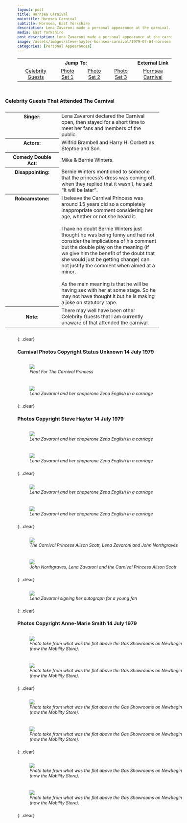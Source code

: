 ```yaml
---
layout: post
title: Hornsea Carnival
maintitle: Hornsea Carnival
subtitle: Hornsea, East Yorkshire
description: Lena Zavaroni made a personal appearance at the carnival. She declared the Carnival open, then stayed for a short time to meet her fans and the public.
media: East Yorkshire
post_description: Lena Zavaroni made a personal appearance at the carnival. She declared the Carnival open, then stayed for a short time to meet her fans and the public.
image: /assets/images/steve-hayter-hornsea-carnival/1979-07-04-hornsea-carnival-01.png
categories: [Personal Appearances]
---
```


<table  style="text-align:center;">
<tr>
<th colspan="4">Jump To:</th>
<th>External Link</th>
</tr>

<tr>
<td><a href="#celebrity-guests-that-attended-the-carnival">Celebrity Guests</a></td>
<td><a href="#carnival-photos-copyright-status-unknown-14-july-1979">Photo Set 1</a></td>
<td><a href="#photos-copyright-steve-hayter-14-july-1979">Photo Set 2</a></td>
<td><a href="#photos-copyright-anne-marie-smith-14-july-1979">Photo Set 3</a></td>
<td><a href="https://www.hornseacarnival.org.uk/">Hornsea Carnival</a></td>
</tr>
</table>


<figure class="fig3" id="celebrity-guests-that-attended-the-carnival">
<figcaption>
<h3>Celebrity Guests That Attended The Carnival</h3>
</figcaption>
<table>
<tr><th style="width:160px; vertical-align:top;">Singer:</th><td>Lena Zavaroni declared the Carnival open, then stayed for a short time to meet her fans and members of the public.</td></tr>
<tr><th style="width:160px; vertical-align:top;">Actors:</th><td>Wilfrid Brambell and Harry H. Corbett as Steptoe and Son.</td></tr>
<tr><th style="width:160px; vertical-align:top;">Comedy Double Act:</th><td>Mike &amp; Bernie Winters.</td></tr>
<tr><th style="width:160px; vertical-align:top;">Disappointing:</th><td>Bernie Winters mentioned to someone that the princess’s dress was coming off, when they replied that it wasn’t, he said “It will be later”.</td></tr>
<tr><th style="width:160px; vertical-align:top;">Robcamstone:</th><td>I beleave the Carnival Princess was around 15 years old so a completely inappropriate comment considering her age, whether or not she heard it.
<br /><br />
I have no doubt Bernie Winters just thought he was being funny and had not consider the implications of his comment but the double play on the meaning (if we give him the benefit of the doubt that she would just be getting change) can not justify the comment when aimed at a minor.
<br /><br />
As the main meaning is that he will be having sex with her at some stage. So he may not have thought it but he is making a joke on statutory rape.</td></tr>
<tr><th>Note:</th><td>There may well have been other Celebrity Guests that I am currently unaware of that attended the carnival.</td></tr>
</table>
</figure>

{: .clear}

### Carnival Photos Copyright Status Unknown 14 July 1979
<figure class="fig1">
<img src="/assets/images/steve-hayter-hornsea-carnival/1979-07-04-hornsea-carnival-01.png" class="full-width">
<figcaption>
<cite>Float For The Carnival Princess</cite>
</figcaption>
</figure>


<figure class="fig2">
<img src="/assets/images/steve-hayter-hornsea-carnival/1979-07-04-hornsea-carnival-02.png" class="full-width">
<figcaption>
<cite>Lena Zavaroni and her chaperone Zena English in a carriage</cite>
</figcaption>
</figure>

{: .clear}

### Photos Copyright Steve Hayter 14 July 1979
<figure class="fig1">
<img src="/assets/images/steve-hayter-hornsea-carnival/1979-07-14-hornsea-carnival-01.jpg" class="full-width">
<figcaption>
<cite>Lena Zavaroni and her chaperone Zena English in a carriage</cite>
</figcaption>
</figure>


<figure class="fig2">
<img src="/assets/images/steve-hayter-hornsea-carnival/1979-07-14-hornsea-carnival-02.jpg" class="full-width">
<figcaption>
<cite>Lena Zavaroni and her chaperone Zena English in a carriage</cite>
</figcaption>
</figure>

{: .clear}

<figure class="fig1">
<img src="/assets/images/steve-hayter-hornsea-carnival/1979-07-14-hornsea-carnival-03.jpg" class="full-width">
<figcaption>
<cite>Lena Zavaroni and her chaperone Zena English in a carriage</cite>
</figcaption>
</figure>


<figure class="fig2">
<img src="/assets/images/steve-hayter-hornsea-carnival/1979-07-14-hornsea-carnival-04.jpg" class="full-width">
<figcaption>
<cite>Lena Zavaroni and her chaperone Zena English in a carriage</cite>
</figcaption>
</figure>

{: .clear}

<figure class="fig1">
<img src="/assets/images/steve-hayter-hornsea-carnival/1979-07-14-hornsea-carnival-05.jpg" class="full-width">
<figcaption>
<cite>The Carnival Princess Alison Scott, Lena Zavaroni and John Northgraves</cite>
</figcaption>
</figure>

<figure class="fig2">
<img src="/assets/images/steve-hayter-hornsea-carnival/1979-07-14-hornsea-carnival-06.jpg" class="full-width">
<figcaption>
<cite>John Northgraves, Lena Zavaroni and the Carnival Princess Alison Scott</cite>
</figcaption>
</figure>

{: .clear}

<figure class="fig1">
<img src="/assets/images/steve-hayter-hornsea-carnival/1979-07-14-hornsea-carnival-07.jpg" class="full-width">
<figcaption>
<cite>Lena Zavaroni signing her autograph for a young fan</cite>
</figcaption>
</figure>

{: .clear}

### Photos Copyright Anne-Marie Smith 14 July 1979
<figure class="fig1">
<img src="/assets/images/steve-hayter-hornsea-carnival/1979-07-14-hornsea-carnival-Anne-Marie Smith-01.jpg" class="full-width">
<figcaption>
<cite>Photo take from what was the flat above the Gas Showrooms on Newbegin (now the Mobility Store).</cite>
</figcaption>
</figure>

<figure class="fig2">
<img src="/assets/images/steve-hayter-hornsea-carnival/1979-07-14-hornsea-carnival-Anne-Marie Smith-02.jpg" class="full-width">
<figcaption>
<cite>Photo take from what was the flat above the Gas Showrooms on Newbegin (now the Mobility Store).</cite>
</figcaption>
</figure>

{: .clear}

<figure class="fig1">
<img src="/assets/images/steve-hayter-hornsea-carnival/1979-07-14-hornsea-carnival-Anne-Marie Smith-03.jpg" class="full-width">
<figcaption>
<cite>Photo take from what was the flat above the Gas Showrooms on Newbegin (now the Mobility Store).</cite>
</figcaption>
</figure>

<figure class="fig2">
<img src="/assets/images/steve-hayter-hornsea-carnival/1979-07-14-hornsea-carnival-Anne-Marie Smith-04.jpg" class="full-width">
<figcaption>
<cite>Photo take from what was the flat above the Gas Showrooms on Newbegin (now the Mobility Store).</cite>
</figcaption>
</figure>

{: .clear}

<figure class="fig1">
<img src="/assets/images/steve-hayter-hornsea-carnival/1979-07-14-hornsea-carnival-Anne-Marie Smith-05.jpg" class="full-width">
<figcaption>
<cite>Photo take from what was the flat above the Gas Showrooms on Newbegin (now the Mobility Store).</cite>
</figcaption>
</figure>

<figure class="fig2">
<img src="/assets/images/steve-hayter-hornsea-carnival/1979-07-14-hornsea-carnival-Anne-Marie Smith-06.jpg" class="full-width">
<figcaption>
<cite>Photo take from what was the flat above the Gas Showrooms on Newbegin (now the Mobility Store).</cite>
</figcaption>
</figure>

<br />{: .clear}

<style>
.fig1 {float:left; width:49%;}

.fig2 {float:right; width:49%;}

.fig3 {float:right; width:100%;}

figcaption {float:left; width:100%;}

@media screen and (orientation:portrait) {
.fig1 {float:left; width:100%;}
.fig2 {float:left; width:100%;}
figcaption {float:left; width:100%; margin-bottom: 10px;}
}
</style>

